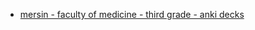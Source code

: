 - [mersin - faculty of medicine - third grade - anki decks](projects/med-third-grade-anki-decks.md)
